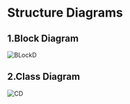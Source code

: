 # Structure Diagrams
 ## 1.Block Diagram
  ![BLockD](https://user-images.githubusercontent.com/101395036/167827911-397d1009-0357-4b3e-a70b-4de87f57d33a.png)
 ## 2.Class Diagram
  ![CD](https://user-images.githubusercontent.com/101395036/167833182-d4ff8396-5544-47b3-900b-07f3ca2cc10e.png)
